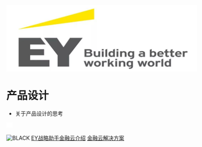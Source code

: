 ![logo](_media/EY.jpg)

# 产品设计

- 关于产品设计的思考

   

<!-- 背景图片 -->
![](_media/bg.png)
<!-- 背景色 -->
![BLACK](#000000)
[EY战略助手]()[金融云介绍](/Cloud/金融云简介) [金融云解决方案](/Cloud/银行行业)



